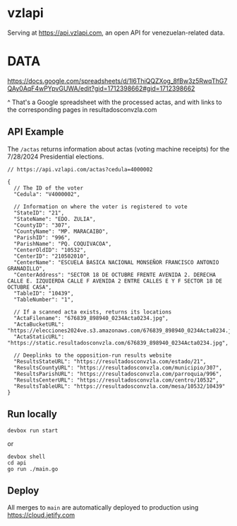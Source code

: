 # vzlapi

Serving at https://api.vzlapi.com, an open API for venezuelan-related data.

# DATA
https://docs.google.com/spreadsheets/d/1l6ThiQQZXog_8fBw3z5RwqThG7QAy0AqF4wPYpvGUWA/edit?gid=1712398662#gid=1712398662

^ That's a Google spreadsheet with the processed actas, and with links to the corresponding pages in resultadosconvzla.com

## API Example

The `/actas` returns information about actas (voting machine receipts) for the 7/28/2024 Presidential elections.

```
// https://api.vzlapi.com/actas?cedula=4000002

{
  // The ID of the voter
  "Cedula": "V4000002",
  
  // Information on where the voter is registered to vote
  "StateID": "21",
  "StateName": "EDO. ZULIA",
  "CountyID": "307",
  "CountyName": "MP. MARACAIBO",
  "ParishID": "996",
  "ParishName": "PQ. COQUIVACOA",
  "CenterOldID": "10532",
  "CenterID": "210502010",
  "CenterName": "ESCUELA BASICA NACIONAL MONSEÑOR FRANCISCO ANTONIO GRANADILLO",
  "CenterAddress": "SECTOR 18 DE OCTUBRE FRENTE AVENIDA 2. DERECHA CALLE E. IZQUIERDA CALLE F AVENIDA 2 ENTRE CALLES E Y F SECTOR 18 DE OCTUBRE CASA",
  "TableID": "10439",
  "TableNumber": "1",
  
  // If a scanned acta exists, returns its locations
  "ActaFilename": "676839_898940_0234Acta0234.jpg",
  "ActaBucketURL": "https://elecciones2024ve.s3.amazonaws.com/676839_898940_0234Acta0234.jpg",
  "ActaStaticURL": "https://static.resultadosconvzla.com/676839_898940_0234Acta0234.jpg",
  
  // Deeplinks to the opposition-run results website
  "ResultsStateURL": "https://resultadosconvzla.com/estado/21",
  "ResultsCountyURL": "https://resultadosconvzla.com/municipio/307",
  "ResultsParishURL": "https://resultadosconvzla.com/parroquia/996",
  "ResultsCenterURL": "https://resultadosconvzla.com/centro/10532",
  "ResultsTableURL": "https://resultadosconvzla.com/mesa/10532/10439"
}
```

## Run locally

```
devbox run start
```

or
```
devbox shell
cd api
go run ./main.go
```

## Deploy

All merges to `main` are automatically deployed to production using https://cloud.jetify.com
